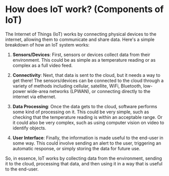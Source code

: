 # How does IoT work? (Components of IoT)
The Internet of Things (IoT) works by connecting physical devices to the internet, allowing them to communicate and share data. Here's a simple breakdown of how an IoT system works:

1. **Sensors/Devices**: First, sensors or devices collect data from their environment. This could be as simple as a temperature reading or as complex as a full video feed.

2. **Connectivity**: Next, that data is sent to the cloud, but it needs a way to get there! The sensors/devices can be connected to the cloud through a variety of methods including cellular, satellite, WiFi, Bluetooth, low-power wide-area networks (LPWAN), or connecting directly to the internet via ethernet.

3. **Data Processing**: Once the data gets to the cloud, software performs some kind of processing on it. This could be very simple, such as checking that the temperature reading is within an acceptable range. Or it could also be very complex, such as using computer vision on video to identify objects.

4. **User Interface**: Finally, the information is made useful to the end-user in some way. This could involve sending an alert to the user, triggering an automatic response, or simply storing the data for future use.

So, in essence, IoT works by collecting data from the environment, sending it to the cloud, processing that data, and then using it in a way that is useful to the end-user.

